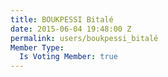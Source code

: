 ```yaml
---
title: BOUKPESSI Bitalé
date: 2015-06-04 19:48:00 Z
permalink: users/boukpessi_bitalé
Member Type:
  Is Voting Member: true
---
```


